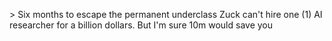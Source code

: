 &gt; Six months to escape the permanent underclass Zuck can't hire one (1) AI researcher for a billion dollars. But I'm sure 10m would save you

